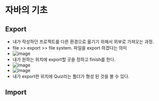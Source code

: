 # 자바의 기초
## Export
  - 내가 작성하던 프로젝트를 다른 환경으로 옮기기 위해서 외부로 가져오는 과정.
  - file >> export >> file system. 파일을 export 하겠다는 의미
  - ![image](https://user-images.githubusercontent.com/11310445/131053668-4de47309-707a-42fd-a06a-4eb1aaa8fbef.png)
  - 내가 원하는 위치에 export할 곳을 정하고 finish를 한다.
  - ![image](https://user-images.githubusercontent.com/11310445/131053830-f31dd667-670c-4b44-9f30-2762371205f6.png)
  - ![image](https://user-images.githubusercontent.com/11310445/131053884-7dad1f55-bb76-4986-a09c-9f777deae5ca.png)
  - 내가 export한 위치에 Quiz라는 폴더가 형성 된 것을 볼 수 있다.

## Import
